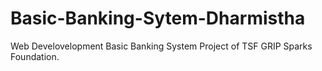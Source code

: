 # Basic-Banking-Sytem-Dharmistha
Web Develovelopment Basic Banking System Project of TSF GRIP Sparks Foundation.
